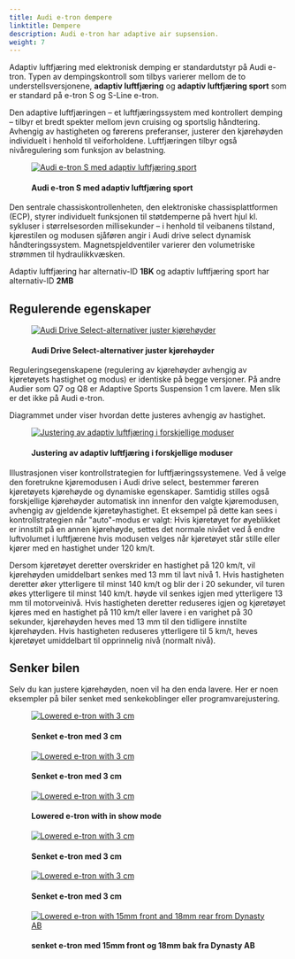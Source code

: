 ```yaml
---
title: Audi e-tron dempere
linktitle: Dempere
description: Audi e-tron har adaptive air supsension.
weight: 7
---
```

<!-- markdownlint-disable MD033 -->

Adaptiv luftfjæring med elektronisk demping er standardutstyr på Audi e-tron. Typen av dempingskontroll som tilbys varierer mellom de to understellsversjonene,
**adaptiv luftfjæring** og **adaptiv luftfjæring sport** som er standard på e-tron S og S-Line e-tron.

Den adaptive luftfjæringen – et luftfjæringssystem med kontrollert demping – tilbyr et bredt spekter mellom jevn cruising og sportslig håndtering.
Avhengig av hastigheten og førerens preferanser, justerer den kjørehøyden individuelt i henhold til veiforholdene.
Luftfjæringen tilbyr også nivåregulering som funksjon av belastning.

<figure>
    <a href="https://media.electrichasgoneaudi.net/multimedia/models/e-tron/drivetrain/suspension/adaptaiveairsuspensionsport.jpg">
        <img src="https://media.electrichasgoneaudi.net/multimedia/models/e-tron/drivetrain/suspension/adaptaiveairsuspensionsports.jpg" alt="Audi e-tron S med adaptiv luftfjæring sport" title="Audi e-tron S med adaptiv luftfjæring sport">
    </a>
    <figcaption><h4>Audi e-tron S med adaptiv luftfjæring sport</h4></figcaption>
</figure>

Den sentrale chassiskontrollenheten, den elektroniske chassisplattformen (ECP), styrer individuelt funksjonen til støtdemperne på hvert hjul kl.
sykluser i størrelsesorden millisekunder – i henhold til veibanens tilstand, kjørestilen og modusen sjåføren angir i Audi drive select dynamisk håndteringssystem.
Magnetspjeldventiler varierer den volumetriske strømmen til hydraulikkvæsken.

Adaptiv luftfjæring har alternativ-ID **1BK** og adaptiv luftfjæring sport har alternativ-ID **2MB**

## Regulerende egenskaper

<figure>
    <a href="https://media.electrichasgoneaudi.net/multimedia/models/e-tron/drivetrain/suspension/audidriveselect.png">
        <img src="https://media.electrichasgoneaudi.net/multimedia/models/e-tron/drivetrain/suspension/audidriveselects.png" alt="Audi Drive Select-alternativer juster kjørehøyder" title="Audi Drive Select-alternativer juster kjørehøyder">
    </a>
    <figcaption><h4>Audi Drive Select-alternativer juster kjørehøyder</h4></figcaption>
</figure>

Reguleringsegenskapene (regulering av kjørehøyder avhengig av kjøretøyets hastighet og modus) er identiske på begge versjoner.
På andre Audier som Q7 og Q8 er Adaptive Sports Suspension 1 cm lavere. Men slik er det ikke på Audi e-tron.

Diagrammet under viser hvordan dette justeres avhengig av hastighet.

<figure>
    <a href="https://media.electrichasgoneaudi.net/multimedia/models/e-tron/drivetrain/suspension/suspensionmode.png">
        <img src="https://media.electrichasgoneaudi.net/multimedia/models/e-tron/drivetrain/suspension/suspensionmode.png" alt="Justering av adaptiv luftfjæring i forskjellige moduser" title="Justering av adaptiv luftfjæring i forskjellige moduser">
    </a>
    <figcaption><h4>Justering av adaptiv luftfjæring i forskjellige moduser</h4></figcaption>
</figure>

Illustrasjonen viser kontrollstrategien for luftfjæringssystemene. Ved å velge den foretrukne kjøremodusen i Audi drive select, bestemmer føreren kjøretøyets kjørehøyde og dynamiske egenskaper.
Samtidig stilles også forskjellige kjørehøyder automatisk inn innenfor den valgte kjøremodusen, avhengig av gjeldende kjøretøyhastighet. Et eksempel på dette kan sees i kontrollstrategien når "auto"-modus er valgt:
Hvis kjøretøyet for øyeblikket er innstilt på en annen kjørehøyde, settes det normale nivået ved å endre luftvolumet i luftfjærene hvis modusen velges når kjøretøyet står stille eller kjører med en hastighet under 120 km/t.

Dersom kjøretøyet deretter overskrider en hastighet på 120 km/t, vil kjørehøyden umiddelbart senkes med 13 mm til lavt nivå 1. Hvis hastigheten deretter øker ytterligere til minst 140 km/t og blir der i 20 sekunder, vil turen økes ytterligere til minst 140 km/t. høyde vil
senkes igjen med ytterligere 13 mm til motorveinivå. Hvis hastigheten deretter reduseres igjen og kjøretøyet kjøres med en hastighet på 110 km/t eller lavere i en varighet på 30 sekunder,
kjørehøyden heves med 13 mm til den tidligere innstilte kjørehøyden. Hvis hastigheten reduseres ytterligere til 5 km/t, heves kjøretøyet umiddelbart til opprinnelig nivå (normalt nivå).

## Senker bilen

Selv du kan justere kjørehøyden, noen vil ha den enda lavere. Her er noen eksempler på biler senket med senkekoblinger eller programvarejustering.

<figure>
    <a href="https://media.electrichasgoneaudi.net/multimedia/models/e-tron/drivetrain/suspension/lowering1.jpg">
        <img src="https://media.electrichasgoneaudi.net/multimedia/models/e-tron/drivetrain/suspension/lowering1s.jpg" alt="Lowered e-tron with 3 cm" title="Lowered e-tron with 3 cm">
    </a>
    <figcaption><h4>Senket e-tron med 3 cm</h4></figcaption>
</figure>

<figure>
    <a href="https://media.electrichasgoneaudi.net/multimedia/models/e-tron/drivetrain/suspension/lowering2.jpg">
        <img src="https://media.electrichasgoneaudi.net/multimedia/models/e-tron/drivetrain/suspension/lowering2s.jpg" alt="Lowered e-tron with 3 cm" title="Lowered e-tron with 3 cm">
    </a>
    <figcaption><h4>Senket e-tron med 3 cm</h4></figcaption>
</figure>

<figure>
    <a href="https://media.electrichasgoneaudi.net/multimedia/models/e-tron/drivetrain/suspension/lowering3.jpg">
        <img src="https://media.electrichasgoneaudi.net/multimedia/models/e-tron/drivetrain/suspension/lowering3s.jpg" alt="Lowered e-tron with 3 cm" title="Lowered e-tron with 3 cm">
    </a>
    <figcaption><h4>Lowered e-tron with in show mode</h4></figcaption>
</figure>

<figure>
    <a href="https://media.electrichasgoneaudi.net/multimedia/models/e-tron/drivetrain/suspension/lowering4.jpg">
        <img src="https://media.electrichasgoneaudi.net/multimedia/models/e-tron/drivetrain/suspension/lowering4s.jpg" alt="Lowered e-tron with 3 cm" title="Lowered e-tron with 3 cm">
    </a>
    <figcaption><h4>Senket e-tron med 3 cm</h4></figcaption>
</figure>

<figure>
    <a href="https://media.electrichasgoneaudi.net/multimedia/models/e-tron/drivetrain/suspension/lowering5.jpg">
        <img src="https://media.electrichasgoneaudi.net/multimedia/models/e-tron/drivetrain/suspension/lowering5s.jpg" alt="Lowered e-tron with 3 cm" title="Lowered e-tron with 3 cm">
    </a>
    <figcaption><h4>Senket e-tron med 3 cm</h4></figcaption>
</figure>


<figure>
    <a href="https://media.electrichasgoneaudi.net/multimedia/models/e-tron/drivetrain/suspension/lowering6.jpg">
        <img src="https://media.electrichasgoneaudi.net/multimedia/models/e-tron/drivetrain/suspension/lowering6s.jpg" alt="Lowered e-tron with 15mm front and 18mm rear from Dynasty AB" title="Lowered e-tron with 15mm front and 18mm rear from Dynasty AB">
    </a>
    <figcaption><h4>senket e-tron med 15mm front og 18mm bak fra Dynasty AB</h4></figcaption>
</figure>
